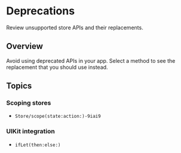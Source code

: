 # Deprecations

Review unsupported store APIs and their replacements.

## Overview

Avoid using deprecated APIs in your app. Select a method to see the replacement that you should use
instead.

## Topics

### Scoping stores

- ``Store/scope(state:action:)-9iai9``

### UIKit integration

- ``ifLet(then:else:)``
